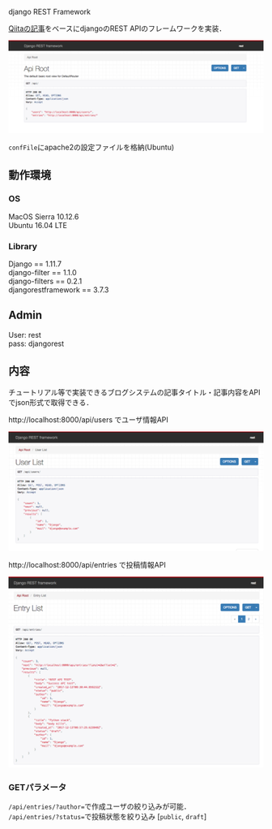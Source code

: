 django REST Framework

[Qiitaの記事](https://qiita.com/kimihiro_n/items/86e0a9e619720e57ecd8#api動作確認)をベースにdjangoのREST APIのフレームワークを実装．

![rest画面](./docs/apiroot.png)

`confFile`にapache2の設定ファイルを格納(Ubuntu)

## 動作環境
### OS
MacOS Sierra 10.12.6  
Ubuntu 16.04 LTE

### Library
Django == 1.11.7  
django-filter == 1.1.0  
django-filters == 0.2.1  
djangorestframework == 3.7.3  

## Admin
User: rest  
pass: djangorest

## 内容
チュートリアル等で実装できるブログシステムの記事タイトル・記事内容をAPIでjson形式で取得できる．

http://localhost:8000/api/users でユーザ情報API

![](./docs/userapi.png)

http://localhost:8000/api/entries で投稿情報API  

![](./docs/entryapi.png)

### GETパラメータ
`/api/entries/?author=`で作成ユーザの絞り込みが可能．  
`/api/entries/?status=`で投稿状態を絞り込み [`public`, `draft`]
